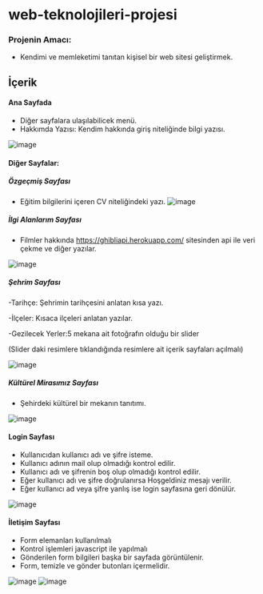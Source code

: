 # web-teknolojileri-projesi

###  Projenin Amacı:
- Kendimi ve memleketimi tanıtan kişisel bir web sitesi geliştirmek.

##   İçerik

#### Ana Sayfada
- Diğer sayfalara ulaşılabilicek menü.
- Hakkımda Yazısı: Kendim hakkında giriş niteliğinde bilgi yazısı.

 ![image](https://user-images.githubusercontent.com/72921635/216475505-801779bd-6b1b-47ee-829f-8f59f603357e.png)

####  Diğer Sayfalar:

##### Özgeçmiş Sayfası

- Eğitim bilgilerini içeren CV niteliğindeki yazı.
![image](https://user-images.githubusercontent.com/72921635/216475873-8f059310-8653-4775-93cb-1063072725b5.png)
##### İlgi Alanlarım Sayfası

- Filmler hakkında https://ghibliapi.herokuapp.com/ sitesinden api ile veri çekme ve diğer yazılar.

![image](https://user-images.githubusercontent.com/72921635/216475549-16c482e6-6699-461e-8b5a-bef7a81c184d.png)

##### Şehrim Sayfası

-Tarihçe: Şehrimin tarihçesini anlatan kısa yazı.

-İlçeler: Kısaca ilçeleri anlatan yazılar.

-Gezilecek Yerler:5 mekana ait fotoğrafın olduğu bir slider

(Slider daki resimlere tıklandığında resimlere ait içerik sayfaları açılmalı)

![image](https://user-images.githubusercontent.com/72921635/216476066-26c012b2-9072-442e-8c91-c7e4ed694ff8.png)


##### Kültürel Mirasımız Sayfası

- Şehirdeki kültürel bir mekanın tanıtımı.

![image](https://user-images.githubusercontent.com/72921635/216475656-727300e2-525a-4acd-b302-7024a13ec03c.png)

#### Login Sayfası
- Kullanıcıdan kullanıcı adı ve şifre isteme.
- Kullanıcı adının mail olup olmadığı kontrol edilir.
- Kullanıcı adı ve şifrenin boş olup olmadığı kontrol edilir.
- Eğer kullanıcı adı ve şifre doğrulanırsa Hoşgeldiniz mesajı verilir.
- Eğer kullanıcı ad veya şifre yanlış ise login sayfasına geri dönülür.

![image](https://user-images.githubusercontent.com/72921635/216475712-f8aa5d95-1f4b-41a4-a980-654807e50253.png)

#### İletişim Sayfası
- Form elemanları kullanılmalı
- Kontrol işlemleri javascript ile yapılmalı
- Gönderilen form bilgileri başka bir sayfada görüntülenir.
- Form, temizle ve gönder butonları içermelidir.

![image](https://user-images.githubusercontent.com/72921635/216475673-ee9677a1-2c1a-4308-bbec-d804d792747c.png)
![image](https://user-images.githubusercontent.com/72921635/216475696-0bbf1eaf-1436-4dd3-bb7a-f562effd2963.png)
